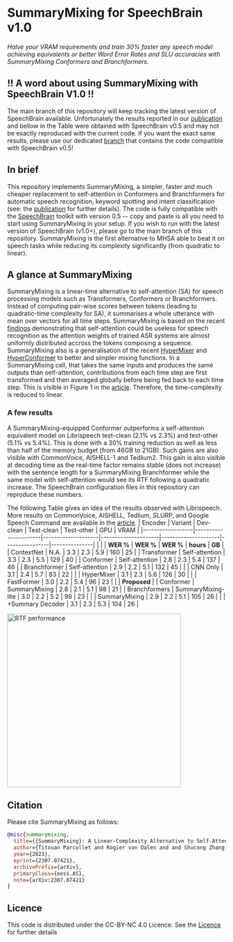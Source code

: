 # SummaryMixing for SpeechBrain v1.0
*Halve your VRAM requirements and train 30% faster any speech model achieving equivalents or better Word Error Rates and SLU accuracies with SummaryMixing Conformers and Branchformers.*

## !! A word about using SummaryMixing with SpeechBrain V1.0 !!

The main branch of this repository will keep tracking the latest version of SpeechBrain available. Unfortunately the results reported in our [publication](https://arxiv.org/abs/2307.07421) and bellow in the Table were obtained with SpeechBrain v0.5 and may not be exactly reproduced with the current code. If you want the exact same results, please use our dedicated
[branch](https://github.com/SamsungLabs/SummaryMixing/tree/speechbrain_v0.5) that contains the code compatible with SpeechBrain v0.5!

## In brief
This repository implements SummaryMixing, a simpler, faster and much cheaper replacement to self-attention in Conformers and Branchformers for automatic speech recognition, keyword spotting and intent classification (see: the [publication](https://arxiv.org/abs/2307.07421) for further details). The code is fully compatible with the [SpeechBrain](https://speechbrain.github.io/) toolkit with version 0.5 -- copy and paste is all you need to start using SummaryMixing in your setup. If you wish to run with the latest version of SpeechBrain (v1.0+), please go to the main branch of this repository. SummaryMixing is the first alternative to MHSA able to beat it on speech tasks while reducing its complexity significantly (from quadratic to linear).

## A glance at SummaryMixing

SummaryMixing is a linear-time alternative to self-attention (SA) for speech processing models such as Transformers, Conformers or Branchformers. Instead of computing pair-wise scores between tokens (leading to quadratic-time complexity for SA), it summarises a whole utterance with mean over vectors for all time steps. SummaryMixing is based on the recent [findings](https://arxiv.org/pdf/2207.02971.pdf) demonstrating that self-attention could be useless for speech recognition as the attention weights of trained ASR systems are almost uniformly distributed accross the tokens composing a sequence. SummaryMixing also is a generalisation of the recent [HyperMixer](https://arxiv.org/abs/2203.03691) and [HyperConformer](https://arxiv.org/abs/2305.18281) to better and simpler mixing functions. In a SummaryMixing cell, that takes the same inputs and produces the same outputs than self-attention, contributions from each time step are first transformed and then averaged globally before being fed back to each time step. This is visible in Figure 1 in the [article](https://arxiv.org/abs/2307.07421). Therefore, the time-complexity is reduced to linear.

### A few results

A SummaryMixing-equipped Conformer outperforms a self-attention equivalent model on Librispeech test-clean (2.1% vs 2.3%) and test-other (5.1% vs 5.4%). This is done with a 30% training reduction as well as less than half of the memory budget (from 46GB to 21GB). Such gains are also visible with CommonVoice, AISHELL-1 and Tedlium2. This gain is also visible at decoding time as the real-time factor remains stable (does not increase) with the sentence length for a SummaryMixing Branchformer while the same model with self-attention would see its RTF following a quadratic increase. The SpeechBrain configuration files in this repository can reproduce these numbers.

The following Table gives an idea of the results observed with Librispeech. More results on CommonVoice, AISHELL, Tedlium, SLURP, and Google Speech Command are available in the [article](https://arxiv.org/abs/2307.07421).
| Encoder | Variant     | Dev-clean | Test-clean | Test-other | GPU   | VRAM |
|------------------|----------------------|--------------------|---------------------|---------------------|----------------|---------------|
|                  |                      | **WER \%**    |   **WER \%**  |   **WER \%**   | **hours** | **GB**   |
| ContextNet       | N.A.                 | 3.3                | 2.3                 | 5.9                 | 160            | 25            |
| Transformer      | Self-attention     | 3.3                | 2.3                 | 5.5                 | 129            | 40            |
| Conformer        | Self-attention     | 2.8       | 2.3                 | 5.4                 | 137            | 46            |
| Branchformer     | Self-attention     | 2.9                | 2.2                 | 5.1        | 132            | 45            |
|                  | CNN Only          | 3.1                | 2.4                 | 5.7                 | 83    | 22            |
|                  | HyperMixer         | 3.1                | 2.3                 | 5.6                 | 126            | 30            |
|                  | FastFormer         | 3.0                | 2.2                 | 5.4                 | 96             | 23            |
|                  | **Proposed**    |
| Conformer        | SummaryMixing      | 2.8       | 2.1        | 5.1        | 98             | 21   |
| Branchformers    | SummaryMixing-lite | 3.0                | 2.2                 | 5.2                 | 98             | 23            |
|                  | SummaryMixing      | 2.9                | 2.2                 | 5.1        | 105            | 26            |
|                  | +Summary Decoder   | 3.1                | 2.3                 | 5.3                 | 104            | 26            |


<img src="summarymixing.png" alt="RTF performance" style="height: 400px;"/>


## Citation

Please cite SummaryMixing as follows:
```bibtex
@misc{summarymixing,
  title={{SummaryMixing}: A Linear-Complexity Alternative to Self-Attention for Speech Recognition and Understanding},
  author={Titouan Parcollet and Rogier van Dalen and and Shucong Zhang and Sourav Bhattacharya},
  year={2023},
  eprint={2307.07421},
  archivePrefix={arXiv},
  primaryClass={eess.AS},
  note={arXiv:2307.07421}
}
```

## Licence
This code is distributed under the CC-BY-NC 4.0 Licence. See the [Licence](https://github.com/SamsungLabs/SummaryMixing/blob/main/LICENCE.md) for further details
